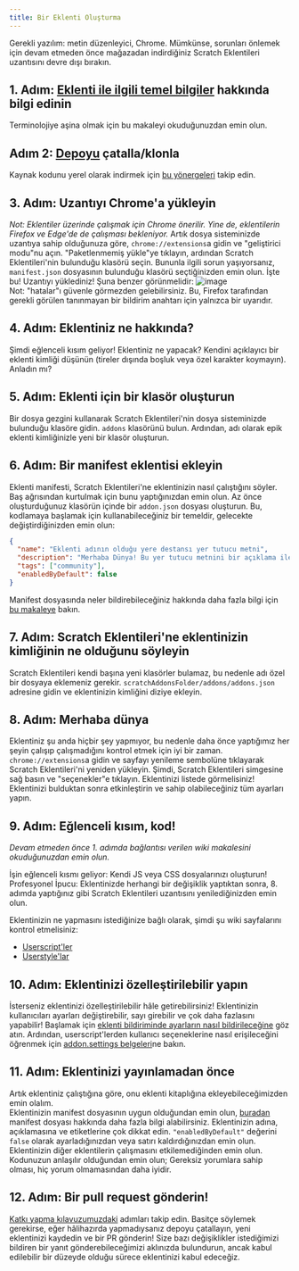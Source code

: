 ```yaml
---
title: Bir Eklenti Oluşturma
---
```

Gerekli yazılım: metin düzenleyici, Chrome.
Mümkünse, sorunları önlemek için devam etmeden önce mağazadan indirdiğiniz Scratch Eklentileri uzantısını devre dışı bırakın.

## 1. Adım: [Eklenti ile ilgili temel bilgiler](/docs/develop/getting-started/addon-basics/) hakkında bilgi edinin
Terminolojiye aşina olmak için bu makaleyi okuduğunuzdan emin olun.

## Adım 2: [Depoyu](https://github.com/ScratchAddons/ScratchAddons) çatalla/klonla
Kaynak kodunu yerel olarak indirmek için [bu yönergeleri](/docs/getting-started/installing/#from-source) takip edin.

## 3. Adım: Uzantıyı Chrome'a yükleyin
*Not: Eklentiler üzerinde çalışmak için Chrome önerilir. Yine de, eklentilerin Firefox ve Edge'de de çalışması bekleniyor.* 
Artık dosya sisteminizde uzantıya sahip olduğunuza göre, `chrome://extensions`a gidin ve "geliştirici modu"nu açın. 
"Paketlenmemiş yükle"ye tıklayın, ardından Scratch Eklentileri'nin bulunduğu klasörü seçin. Bununla ilgili sorun yaşıyorsanız, `manifest.json` dosyasının bulunduğu klasörü seçtiğinizden emin olun. 
İşte bu! Uzantıyı yüklediniz! Şuna benzer görünmelidir: 
![image](https://user-images.githubusercontent.com/17484114/91502527-accfd580-e89e-11ea-9e16-7daa2b808379.png)  
Not: "hatalar"ı güvenle görmezden gelebilirsiniz. Bu, Firefox tarafından gerekli görülen tanınmayan bir bildirim anahtarı için yalnızca bir uyarıdır.

## 4. Adım: Eklentiniz ne hakkında?
Şimdi eğlenceli kısım geliyor!
Eklentiniz ne yapacak? Kendini açıklayıcı bir eklenti kimliği düşünün (tireler dışında boşluk veya özel karakter koymayın).
Anladın mı?

## 5. Adım: Eklenti için bir klasör oluşturun
Bir dosya gezgini kullanarak Scratch Eklentileri'nin dosya sisteminizde bulunduğu klasöre gidin. `addons` klasörünü bulun.
Ardından, adı olarak epik eklenti kimliğinizle yeni bir klasör oluşturun.

## 6. Adım: Bir manifest eklentisi ekleyin
Eklenti manifesti, Scratch Eklentileri'ne eklentinizin nasıl çalıştığını söyler. Baş ağrısından kurtulmak için bunu yaptığınızdan emin olun.
Az önce oluşturduğunuz klasörün içinde bir `addon.json` dosyası oluşturun.
Bu, kodlamaya başlamak için kullanabileceğiniz bir temeldir, gelecekte değiştirdiğinizden emin olun:
``` json
{
  "name": "Eklenti adının olduğu yere destansı yer tutucu metni",
  "description": "Merhaba Dünya! Bu yer tutucu metnini bir açıklama ile değiştirmek gerçekten akıllıca olur.",
  "tags": ["community"],
  "enabledByDefault": false
}
```
Manifest dosyasında neler bildirebileceğiniz hakkında daha fazla bilgi için [bu makaleye](/docs/reference/addon-manifest/) bakın.


## 7. Adım: Scratch Eklentileri'ne eklentinizin kimliğinin ne olduğunu söyleyin
Scratch Eklentileri kendi başına yeni klasörler bulamaz, bu nedenle adı özel bir dosyaya eklemeniz gerekir.
`scratchAddonsFolder/addons/addons.json` adresine gidin ve eklentinizin kimliğini diziye ekleyin.

## 8. Adım: Merhaba dünya
Eklentiniz şu anda hiçbir şey yapmıyor, bu nedenle daha önce yaptığımız her şeyin çalışıp çalışmadığını kontrol etmek için iyi bir zaman.
` chrome://extensions`a gidin ve sayfayı yenileme sembolüne tıklayarak Scratch Eklentileri'ni yeniden yükleyin.
Şimdi, Scratch Eklentileri simgesine sağ basın ve "seçenekler"e tıklayın.
Eklentinizi listede görmelisiniz! Eklentinizi bulduktan sonra etkinleştirin ve sahip olabileceğiniz tüm ayarları yapın.

## 9. Adım: Eğlenceli kısım, kod!
*Devam etmeden önce 1. adımda bağlantısı verilen wiki makalesini okuduğunuzdan emin olun.*

İşin eğlenceli kısmı geliyor: Kendi JS veya CSS dosyalarınızı oluşturun! Profesyonel İpucu: Eklentinizde herhangi bir değişiklik yaptıktan sonra, 8. adımda yaptığınız gibi Scratch Eklentileri uzantısını yenilediğinizden emin olun.

Eklentinizin ne yapmasını istediğinize bağlı olarak, şimdi şu wiki sayfalarını kontrol etmelisiniz:
- [Userscript'ler](/docs/develop/addon-types/userscripts)
- [Userstyle'lar](/docs/develop/addon-types/userstyles)

## 10. Adım: Eklentinizi özelleştirilebilir yapın
İsterseniz eklentinizi özelleştirilebilir hâle getirebilirsiniz!
Eklentinizin kullanıcıları ayarları değiştirebilir, sayı girebilir ve çok daha fazlasını yapabilir!
Başlamak için [eklenti bildiriminde ayarların nasıl bildirileceğine](/docs/reference/addon-manifest/#settings-object) göz atın.
Ardından, userscript'lerden kullanıcı seçeneklerine nasıl erişileceğini öğrenmek için [addon.settings belgeleri](/docs/reference/addon-api/addon.settings)ne bakın.

## 11. Adım: Eklentinizi yayınlamadan önce
Artık eklentiniz çalıştığına göre, onu eklenti kitaplığına ekleyebileceğimizden emin olalım.  
Eklentinizin manifest dosyasının uygun olduğundan emin olun, [buradan](/docs/reference/addon-manifest) manifest dosyası hakkında daha fazla bilgi alabilirsiniz. Eklentinizin adına, açıklamasına ve etiketlerine çok dikkat edin. `"enabledByDefault"` değerini `false` olarak ayarladığınızdan veya satırı kaldırdığınızdan emin olun.
Eklentinizin diğer eklentilerin çalışmasını etkilemediğinden emin olun.
Kodunuzun anlaşılır olduğundan emin olun; Gereksiz yorumlara sahip olması, hiç yorum olmamasından daha iyidir.

## 12. Adım: Bir pull request gönderin!
[Katkı yapma kılavuzumuzdaki](https://github.com/ScratchAddons/ScratchAddons/blob/master/.github/CONTRIBUTING.md) adımları takip edin. Basitçe söylemek gerekirse, eğer hâlihazırda yapmadıysanız depoyu çatallayın, yeni eklentinizi kaydedin ve bir PR gönderin!
Size bazı değişiklikler istediğimizi bildiren bir yanıt gönderebileceğimizi aklınızda bulundurun, ancak kabul edilebilir bir düzeyde olduğu sürece eklentinizi kabul edeceğiz.
